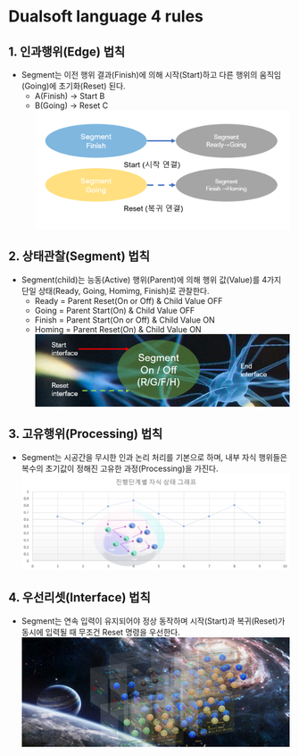 
# Dualsoft language 4 rules


## 1. 인과행위(Edge) 법칙
  - Segment는 이전 행위 결과(Finish)에 의해 시작(Start)하고 다른 행위의 움직임(Going)에 초기화(Reset) 된다.
    -  A(Finish) → Start  B
    -  B(Going) → Reset  C
  ![rule1](IMG/rule1.PNG)

## 2. 상태관찰(Segment) 법칙
  - Segment(child)는 능동(Active) 행위(Parent)에 의해 행위 값(Value)를 4가지 단일 상태(Ready, Going, Homimg, Finish)로 관찰한다.
    - Ready =   Parent Reset(On or Off)  & Child Value OFF 
    - Going =   Parent Start(On)      & Child Value OFF 
    - Finish =  Parent Start(On or Off)  & Child Value ON 
    - Homing =  Parent Reset(On)      & Child Value ON 
  ![rule2](IMG/rule2.PNG)

## 3. 고유행위(Processing) 법칙
  - Segment는 시공간을 무시한 인과 논리 처리를 기본으로 하며, 내부 자식 행위들은 복수의 초기값이 정해진 고유한 과정(Processing)을 가진다.
  ![rule3](IMG/rule3.PNG)

## 4. 우선리셋(Interface) 법칙
  - Segment는 연속 입력이 유지되어야 정상 동작하며 시작(Start)과 복귀(Reset)가 동시에 입력될 때 무조건 Reset 명령을 우선한다.
  ![rule4](IMG/rule4.PNG)
